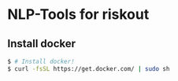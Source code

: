 # NLP-Tools for riskout

## Install docker

```bash
$ # Install docker!
$ curl -fsSL https://get.docker.com/ | sudo sh
```
